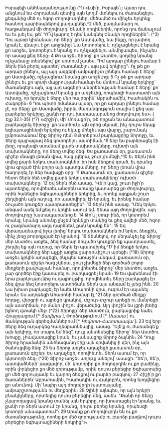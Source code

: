 
Իսրայելի անհնազանդությունը
(^1) «Լսի՛ր, Իսրայե՜լ։ Այսօր դու անցնում ես Հորդանան գետից այն կողմ՝ մտնելու ու ժառանգելու քեզանից մեծ ու հզոր
ժողովուրդներ, մեծամեծ ու մինչեւ երկինք հասնող պարիսպներով քաղաքներ,^2 մեծ, բազմամարդ ու հաղթանդամ մի
ժողովուրդ՝ Ենակի որդիներին, որոնց դու ճանաչում ես եւ լսել ես, թե՝ “Ո՞վ կարող է դեմ կանգնել Ենակի որդիներին”։
(^3) Դու այսօր կիմանաս, որ Տերը՝ քո Աստվածը, նա ինքը, որ լափող կրակ է, գնալու է քո առջեւից։ Նա կոտորելու է,
ոչնչացնելու է նրանց քո առջեւ, կոտորելու է նրանց ու ոչնչացնելու անմիջապես, ինչպես որ ասաց քեզ Տերը։ 4 Քո առջեւ
Տիրոջ՝ քո Աստծու կողմից նրանց ոչնչանալը տեսնելով՝ քո սրտում չասես. “Իմ արդար լինելու համար է Տերն ինձ բերել
այստեղ՝ ժառանգելու այս լավ երկիրը”։ Ոչ թե քո արդար լինելու, այլ այդ ազգերի ամբարիշտ լինելու համար է Տերը՝ քո
Աստվածը, ոչնչացնում նրանց քո առջեւից։ 5 Ոչ թե քո արդար լինելու եւ քո սրտի մաքրության համար ես մտնում նրանց
երկիրը՝ ժառանգելու այն, այլ այդ ազգերի անօրենության համար է Տերը՝ քո Աստվածը, ոչնչացնում նրանց քո առջեւից,
որպեսզի հաստատի այն ուխտը, որ երդվել է Տերը մեր հայրերին՝ Աբրահամին, Իսահակին ու Հակոբին։ 6 Դու պիտի
իմանաս այսօր, որ քո արդար լինելու համար չէ, որ Տերը՝ քո Աստվածը, իբրեւ ժառանգություն տալիս է քեզ այս բարեբեր
երկիրը, քանի որ դու խստապարանոց ժողովուրդ ես»։
( _Ելք_ 32.1-35)
(^7) «Հիշի՛ր, մի՛ մոռացի՛ր, թե որքան ես անապատում բարկացրել Տիրոջը՝ քո Աստծուն։ Այն օրից սկսած, ինչ դուրս
եկաք եգիպտացիների երկրից ու եկաք մինչեւ այս վայրը, շարունակ ըմբոստանում էիք Տիրոջ դեմ։ 8 Քորեբում
բարկացրիք Տիրոջը, եւ Տերը զայրացավ ձեզ կոտորելու աստիճան,^9 երբ ես բարձրացել էի լեռը, որպեսզի ստանամ քարե
տախտակները, ուխտի այն տախտակները, որ Տերը տվեց ձեզ։ Ես քառասուն օր, քառասուն գիշեր մնացի լեռան վրա,
հաց չկերա, ջուր չխմեցի,^10 եւ Տերն ինձ տվեց քարե երկու տախտակներ՝ իր իսկ ձեռքով գրած, եւ դրանց վրա գրված էին
բոլոր այն պատգամները, որ Տերը լեռան վրա հաղորդել էր ձեր հավաքի օրը։ 11 Քառասուն օր, քառասուն գիշեր հետո
Տերն ինձ տվեց քարե երկու տախտակները՝ ուխտի տախտակները։ 12 Եվ Տերն ինձ ասաց. “Վե՛ր կաց, շուտ իջի՛ր
այստեղից, որովհետեւ անօրեն արարք կատարեց քո ժողովուրդը, որին հանեցիր եգիպտացիների երկրից, եւ որոնք
այդքան շուտ շեղվեցին այն ուղուց, որ պատվիրել էի նրանց, եւ իրենց համար ձուլածո կուռքեր պատրաստեցին”։ 13 Տերն
ինձ ասաց. “Մեկ երկու անգամ ասել եմ քեզ ու կրկին ասում եմ. Տեսա այդ ժողովրդին. այդ ժողովուրդը խստապարանոց
է։ 14 Թո՛ւյլ տուր ինձ, որ կոտորեմ նրանց, նրանց անունը ջնջեմ երկնքի տակից եւ քեզ ավելի մեծ, հզոր ու բազմամարդ
ազգ դարձնեմ, քան նրանք են”։ 15 Եվ վերադառնալով իջա լեռից՝ երկու տախտակներն իմ երկու ձեռքին, մինչ լեռը
բորբոքված էր կրակով։ 16 Տեսնելով, որ մեղանչել եք Տիրոջ՝ մեր Աստծու առջեւ, ձեզ համար ձուլածո կուռքեր եք
պատրաստել, շեղվել եք այն ուղուց, որ Տերն էր պատվիրել,^17 իմ ձեռքի երկու տախտակները ձեր աչքի առջեւ
ջարդուփշուր արեցի։
(^18) Տիրոջ առջեւ կրկին աղաչեցի, ինչպես առաջին անգամ, քառասուն օր, քառասուն գիշեր հաց չկերա, ջուր չխմեցի
ձեր գործած բոլոր մեղքերի քավության համար, որովհետեւ Տիրոջ՝ մեր Աստծու առջեւ չար գործեր էիք կատարել ու
բարկացրել նրան։ 19 Ես վախենում էի նրա բարկությունից ու զայրույթից, որովհետեւ Տերը բարկացել էր ձեզ վրա ձեզ
կոտորելու աստիճան։ Տերն այս անգամ էլ լսեց ինձ։ 20 Նա խիստ բարկացել էր նաեւ Ահարոնի վրա, ուզում էր սպանել
նրան։ Ես աղոթեցի Ահարոնի համար էլ,^21 ձեր գործած մեղքը՝ հորթը, վերցրի ու այրեցի կրակով, փշուր-փշուր արեցի ու
մանրեցի այն աստիճան, որ մանր փոշու վերածվեց։ Այդ փոշին ես լցրի լեռից իջնող վտակի մեջ։
(^22) Տիրոջը՝ ձեր Աստծուն, բարկացրիք նաեւ Հրայրյացում [* _Տավերա_ ], Փորձությունում [* _Մասսա_ ] ու Ցանկության
գերեզմաններում [* _Կիվռոտ-Հատտաավա_ ]։ 23 Եվ երբ Տերը ձեզ ուղարկեց Կադեսբառնեայից, ասաց. “Ելե՛ք ու
ժառանգե՛ք այն երկիրը, որ տալու եմ ձեզ”, դուք անտեսեցիք Տիրոջ՝ ձեր Աստծու խոսքը, չհավատացիք նրան, եւ
չանսացիք Տիրոջ ձայնին։ 24 Դուք Տիրոջ հրամանին անհնազանդ էիք այն օրվանից ի վեր, ինչ այն ծանուցվեց ձեզ։ 25 Ես
Տիրոջ առջեւ աղաչեցի քառասուն օր, քառասուն գիշեր։ Ես աղաչեցի, որովհետեւ Տերն ասում էր, որ կկոտորի ձեզ։
(^26) Տիրոջ առջեւ աղոթք անելով՝ ասացի. “Տե՛ր, Տե՛ր, աստվածների՛ թագավոր, մի՛ կոտորիր քո ժողովրդին ու քո բաժինը,
որին փրկեցիր քո մեծ զորությամբ, որին դուրս բերեցիր Եգիպտոսից քո մեծ զորությամբ եւ կարող ձեռքով ու բարձր
բազկով։ 27 Հիշի՛ր քո ծառաներին՝ Աբրահամին, Իսահակին ու Հակոբին, որոնց երդվեցիր քո անունով։ Մի՛ նայիր այդ
ժողովրդի խստությանը, ամբարշտությանն ու մեղքերին։ 28 Չլինի այնպես, որ այն երկրի բնակիչները, որտեղից դուրս
բերեցիր մեզ, ասեն. “Քանի որ Տերը չկարողացավ նրանց տանել այն երկիրը, որ խոստացել էր նրանց, եւ քանի որ Տերն
ատում էր նրանց, դուրս բերեց նրանց, որպեսզի կոտորի անապատում”։ 29 Սրանք քո ժողովուրդն են ու քո
ժառանգությունը, որոնց քո մեծ զորությամբ ու բարձր բազկով դուրս բերեցիր եգիպտացիների երկրից”»։
